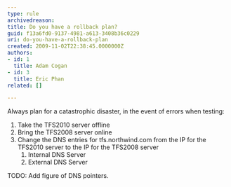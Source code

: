 ```yaml
---
type: rule
archivedreason: 
title: Do you have a rollback plan?
guid: f13a6fd0-9137-4981-a613-3408b36c0229
uri: do-you-have-a-rollback-plan
created: 2009-11-02T22:38:45.0000000Z
authors:
- id: 1
  title: Adam Cogan
- id: 3
  title: Eric Phan
related: []

---
```




  <p>Always plan for a catastrophic disaster, in the event of errors when testing&#58;</p>
<ol>
    <li>Take the&#160;TFS2010 server offline </li>
    <li>Bring the TFS2008 server online </li>
    <li>Change the DNS entries for tfs.northwind.com from the IP for the TFS2010 server to the IP for the TFS2008 server
    <ol>
        <li>Internal DNS Server </li>
        <li>External DNS Server </li>
    </ol>
    </li>
</ol>
<p>TODO&#58; Add figure of DNS pointers.</p>

<br><excerpt class='endintro'></excerpt><br>



